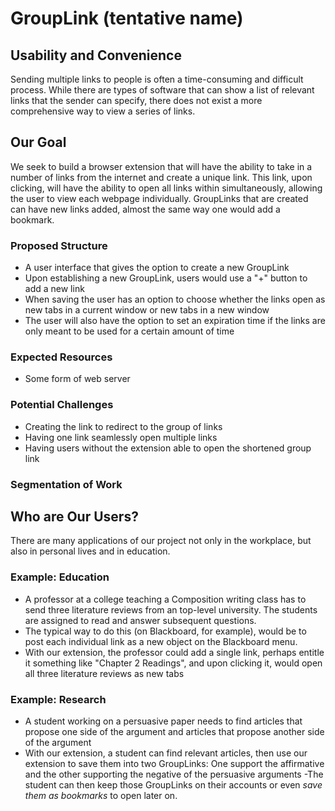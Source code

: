 # GroupLink (tentative name)

## Usability and Convenience
  
  Sending multiple links to people is often a time-consuming and difficult process. While there are types of software that can show a list of relevant links that the sender can specify, there does not exist a more comprehensive way to view a series of links.

## Our Goal

  We seek to build a browser extension that will have the ability to take in a number of links from the internet and create a unique link. This link, upon clicking, will have the ability to open all links within simultaneously, allowing the user to view each webpage individually. GroupLinks that are created can have new links added, almost the same way one would add a bookmark.
  
 ### Proposed Structure
 - A user interface that gives the option to create a new GroupLink
 - Upon establishing a new GroupLink, users would use a "+" button to add a new link
 - When saving the user has an option to choose whether the links open as new tabs in a current window or new tabs in a new window
 - The user will also have the option to set an expiration time if the links are only meant to be used for a certain amount of time
 
 ### Expected Resources
  - Some form of web server
 ### Potential Challenges
  - Creating the link to redirect to the group of links
  - Having one link seamlessly open multiple links
  - Having users without the extension able to open the shortened group link
 
 ### Segmentation of Work

## Who are Our Users?

  There are many applications of our project not only in the workplace, but also in personal lives and in education.
  
  ### Example: Education
  - A professor at a college teaching a Composition writing class has to send three literature reviews from an top-level university. The students are assigned to read and answer subsequent questions.
  - The typical way to do this (on Blackboard, for example), would be to post each individual link as a new object on the Blackboard menu.
  - With our extension, the professor could add a single link, perhaps entitle it something like "Chapter 2 Readings", and upon clicking it, would open all three literature reviews as new tabs
  
  ### Example: Research
  - A student working on a persuasive paper needs to find articles that propose one side of the argument and articles that propose another side of the argument
  - With our extension, a student can find relevant articles, then use our extension to save them into two GroupLinks: One support the affirmative and the other supporting the negative of the persuasive arguments
  -The student can then keep those GroupLinks on their accounts or even *save them as bookmarks* to open later on.
  
    
